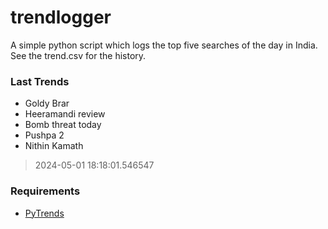# trendlogger
A simple python script which logs the top five searches of the day in India.<br>See the trend.csv for the history.<br>

<!-- Last Trends -->
### Last Trends
* Goldy Brar
* Heeramandi review
* Bomb threat today
* Pushpa 2
* Nithin Kamath
> 2024-05-01 18:18:01.546547

<!-- Requirements -->
### Requirements
* [PyTrends](https://github.com/dreyco676/pytrends)
